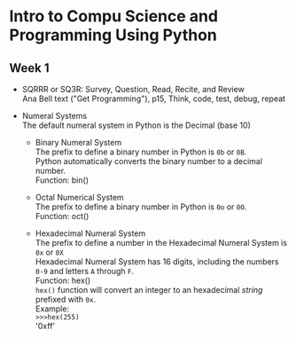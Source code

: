 # Intro to Compu Science and Programming Using Python

## Week 1

- SQRRR or SQ3R: Survey, Question, Read, Recite, and Review  
  Ana Bell text ("Get Programming"), p15, Think, code, test, debug, repeat

- Numeral Systems  
  The default numeral system in Python is the Decimal (base 10)

  - Binary Numeral System  
    The prefix to define a binary number in Python is `0b` or `0B`.  
    Python automatically converts the binary number to a decimal number.  
    Function: bin()

  - Octal Numerical System  
    The prefix to define a binary number in Python is `0o` or `0O`.  
    Function: oct()

  - Hexadecimal Numeral System  
    The prefix to define a number in the Hexadecimal Numeral System is `0x` or `0X`  
    Hexadecimal Numeral System has 16 digits, including the numbers `0-9` and letters `A` through `F`.  
    Function: hex()  
    `hex()` function will convert an integer to an hexadecimal *string* prefixed with `0x`.  
    Example:  
    `>>>hex(255)`   
    '0xff'

